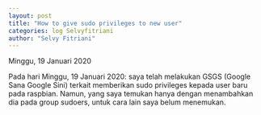 ```yaml
---
layout: post
title: "How to give sudo privileges to new user"
categories: log Selvyfitriani
author: "Selvy Fitriani"
---
```


Minggu, 19 Januari 2020

Pada hari Minggu, 19 Januari 2020: saya telah melakukan GSGS (Google Sana Google Sini) terkait memberikan sudo privileges kepada user baru pada raspbian. Namun, yang saya temukan hanya dengan menambahkan dia pada group sudoers, untuk cara lain saya belum menemukan.

